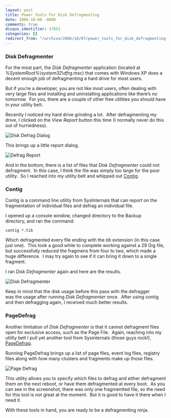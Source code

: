 ```yaml
---
layout: post
title: Power Tools For Disk Defragmenting
date: 2006-10-08 -0800
comments: true
disqus_identifier: 17851
categories: []
redirect_from: "/archive/2006/10/07/power_tools_for_disk_defragmenting.aspx/"
---
```


### Disk Defragmenter

For the most part, the *Disk Defragmenter* application (located at
*%SystemRoot%\\system32\\dfrg.msc*) that comes with Windows XP does a
decent enough job of defragmenting a hard drive for most users.

But if you’re a developer, you are not like most users, often dealing
with very large files and installing and uninstalling applications like
there’s no tomorrow.  For you, there are a couple of other free
utilities you should have in your utility belt.

Recently I noticed my hard drive grinding a lot.  After defragmenting my
drive, I clicked on the *View Report* button this time (I normally never
do this out of hurriedness).

![Disk Defrag
Dialog](https://haacked.com/images/haacked_com/WindowsLiveWriter/DefragmentThatHardDrive_D71C/DefragComplete4.png)

This brings up a little report dialog.

![Defrag
Report](https://haacked.com/images/haacked_com/WindowsLiveWriter/DefragmentThatHardDrive_D71C/DefragReport4.png)

And in the bottom, there is a list of files that *Disk Defragmenter*
could not defragment.  In this case, I think the file was simply too
large for the poor utility.  So I reached into my utility belt and
whipped out
[Contig](http://www.sysinternals.com/Utilities/Contig.html "Sysinternals Contig").

### Contig

Contig is a command line utility from SysInternals that can report on
the fragmentation of individual files and defrag an individual file.

I opened up a console window, changed directory to the Backup
directory, and ran the command:

`contig *.tib`

Which defragmented every file ending with the *tib* extension (in this
case just one).  This took a good while to complete working against a 29
Gig file, but successfully reduced the fragmens from four to two, which
made a huge difference.  I may try again to see if it can bring it down
to a single fragment. 

I ran *Disk Defragmenter* again and here are the results.

![Disk
Defragmenter](https://haacked.com/images/haacked_com/WindowsLiveWriter/DefragmentThatHardDrive_D71C/DefragBeforeAndAfter14.png)

Keep in mind that the disk usage before this pass with the defragger
was the usage after running *Disk Defragmenter* once.  After using
contig and then defragging again, I received much better results.

### PageDefrag

Another limitation of *Disk Defragmenter* is that it cannot defragment
files open for exclusive access, such as the Page File.  Again, reaching
into my utility belt I pull yet another tool from Sysinternals (those
guys rock!),
[PageDefrag](http://www.sysinternals.com/Utilities/PageDefrag.html "Page Defrag").

Running PageDefrag brings up a list of page files, event log files,
registry files along with how many clusters and fragments make up those
files.

![Page
Defrag](https://haacked.com/images/haacked_com/WindowsLiveWriter/DefragmentThatHardDrive_D71C/PageDefrg4.png)

This utility allows you to specify which files to defrag and either
defragment them on the next reboot, or have them defragmented at every
boot.  As you can see in the screenshot, there was only one fragmentted
file, so the need for this tool is not great at the moment.  But it is
good to have it there when I need it.

With these tools in hand, you are ready to be a defragmenting ninja.

